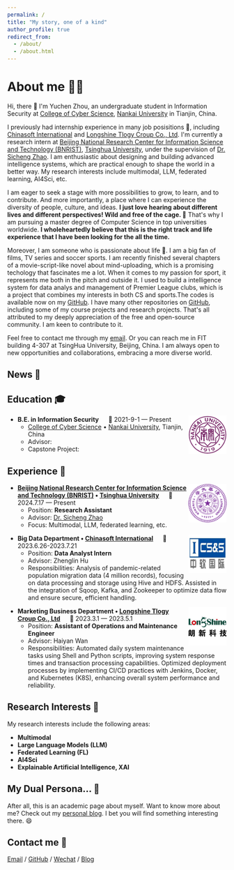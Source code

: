 ```yaml
---
permalink: /
title: "My story, one of a kind"
author_profile: true
redirect_from: 
  - /about/
  - /about.html
---
```




About me 👨‍💻
======
Hi, there 👋
I'm Yuchen Zhou, an undergraduate student in Information Security at [College of Cyber Science](https://encyber.nankai.edu.cn/), [Nankai University](https://en.nankai.edu.cn/) in Tianjin, China. 

I previously had internship experience in many job posisitions 💼, including [Chinasoft International](https://www.chinasofti.com/en/) and [Longshine Tlogy Croup Co., Ltd](https://en.longshine.com/). I'm currently a research intern at [Beijing National Research Center for Information Science and Technology (BNRIST)](https://www.bnrist.tsinghua.edu.cn/bnristen/), [Tsinghua University](https://www.tsinghua.edu.cn/en/), under the supervision of [Dr. Sicheng Zhao](https://sites.google.com/view/schzhao). I am enthusiastic about designing and building advanced intelligence systems, which are practical enough to shape the world in a better way. My research interests include multimodal, LLM, federated learning, AI4Sci, etc.

I am eager to seek a stage with more possibilities to grow, to learn, and to contribute. And more importantly, a place where I can experience the diversity of people, culture, and ideas. **I just love hearing about different lives and different perspectives! Wild and free of the cage. 👐** That's why I am pursuing a master degree of Computer Science in top universities worldwide. **I wholeheartedly believe that this is the right track and life experience that I have been looking for the all the time.**

Moreover, I am someone who is passionate about life 🤹. I am a big fan of films, TV series and soccer sports. I am recently finished several chapters of a movie-script-like novel about mind-uploading, which is a promising techology that fascinates me a lot. When it comes to my passion for sport, it represents me both in the pitch and outside it. I used to build a intelligence system for data analys and management of Premier League clubs, which is a project that combines my interests in both CS and sports.The codes is available now on my [GitHub](https://github.com/ErwinZhou/DatabaseSystem2022). I have many other repositories on [GitHub](https://github.com/ErwinZhou), including some of my course projects and research projects. That's all attributed to my deeply appreciation of the free and open-source community. I am keen to contribute to it.

Feel free to contact me through my [email](mailto:erwinzhou10@gmail.com). Or you can reach me in FIT building 4-307 at TsingHua University, Beijing, China. I am always open to new opportunities and collaborations, embracing a more diverse world. 


News 🎉
------


Education 🎓
------  
<img align="right" width="88" src="../images/Nankai.png" />

- **B.E. in Information Security** &emsp; 📌 2021-9-1 — Present
  - [College of Cyber Science](https://encyber.nankai.edu.cn/) • [Nankai University](https://en.nankai.edu.cn/), Tianjin, China
  - Advisor: 
  - Capstone Project: 


Experience 💼
------
<img align="right" width="88" src="../images/TsingHua.png" />

- **[Beijing National Research Center for Information Science and Technology (BNRIST)](https://www.bnrist.tsinghua.edu.cn/bnristen/) • [Tsinghua University](https://www.tsinghua.edu.cn/en/)** &emsp; 📌 2024.7.17 — Present
  - Position: **Research Assistant**
  - Advisor: [Dr. Sicheng Zhao](https://sites.google.com/view/schzhao)
  - Focus: Multimodal, LLM, federated learning, etc.

<img align="right" width="88" src="../images/Chinasoft.png" />

- **Big Data Department • [Chinasoft International](https://www.chinasofti.com/en/)** &emsp; 📌 2023.6.26-2023.7.21
  - Position: **Data Analyst Intern**
  - Advisor: Zhenglin Hu
  - Responsibilities: Analysis of pandemic-related population migration data (4 million records), focusing on data processing and storage using Hive and HDFS. Assisted in the integration of Sqoop, Kafka, and Zookeeper to optimize data flow and ensure secure, efficient handling.

<img align="right" width="88" src="../images/LongShine.png" />

- **Marketing Business Department • [Longshine Tlogy Croup Co., Ltd](https://en.longshine.com/)** &emsp; 📌 2023.3.1 — 2023.5.1
  - Position: **Assistant of Operations and Maintenance Engineer**
  - Advisor: Haiyan Wan
  - Responsibilities: Automated daily system maintenance tasks using Shell and Python scripts, improving system response times and transaction processing capabilities. Optimized deployment processes by implementing CI/CD practices with Jenkins, Docker, and Kubernetes (K8S), enhancing overall system performance and reliability.


Research Interests 🔬
------
My research interests include the following areas:

* **Multimodal**
* **Large Language Models (LLM)**
* **Federated Learning (FL)**
* **AI4Sci**
* **Explainable Artificial Intelligence, XAI**

My Dual Persona... 🎇
------
After all, this is an academic page about myself. Want to know more about me? Check out my [personal blog](https://raw.githubusercontent.com/ErwinZhou/pics_home/main/others/issues/not_available.jpg).
I bet you will find something interesting there. 😄


Contact me 📧
------
[Email](mailto:erwinzhou10@gmail.com) / [GitHub](https://github.com/ErwinZhou) / [Wechat](https://raw.githubusercontent.com/ErwinZhou/pics_home/main/social_media/WeChat.jpg) / [Blog](https://raw.githubusercontent.com/ErwinZhou/pics_home/main/others/issues/not_available.jpg)


